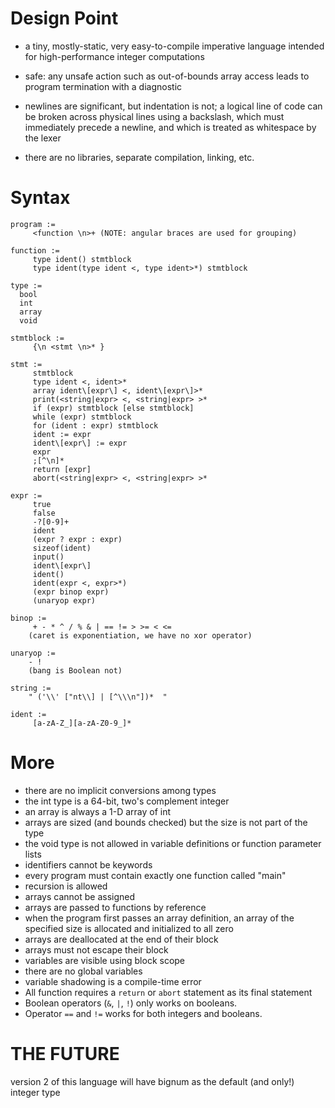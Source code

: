 # Design Point

- a tiny, mostly-static, very easy-to-compile imperative language
intended for high-performance integer computations

- safe: any unsafe action such as out-of-bounds array access leads to
program termination with a diagnostic

- newlines are significant, but indentation is not; a logical line of
code can be broken across physical lines using a backslash, which must
immediately precede a newline, and which is treated as whitespace by
the lexer

- there are no libraries, separate compilation, linking, etc.

# Syntax

```
program :=
     <function \n>+ (NOTE: angular braces are used for grouping)

function :=
     type ident() stmtblock
     type ident(type ident <, type ident>*) stmtblock

type :=
  bool
  int
  array
  void

stmtblock :=
     {\n <stmt \n>* }

stmt :=
     stmtblock
     type ident <, ident>*
     array ident\[expr\] <, ident\[expr\]>*
     print(<string|expr> <, <string|expr> >*
     if (expr) stmtblock [else stmtblock]
     while (expr) stmtblock
     for (ident : expr) stmtblock
     ident := expr
     ident\[expr\] := expr
     expr
     ;[^\n]*
     return [expr]
     abort(<string|expr> <, <string|expr> >*

expr :=
     true
     false
     -?[0-9]+
     ident
     (expr ? expr : expr)
     sizeof(ident)
     input()
     ident\[expr\]
     ident()
     ident(expr <, expr>*)
     (expr binop expr)
     (unaryop expr)

binop :=
     + - * ^ / % & | == != > >= < <=
    (caret is exponentiation, we have no xor operator)

unaryop :=
    - !
    (bang is Boolean not)

string :=
    " ('\\' ["nt\\] | [^\\\n"])*  "

ident :=
     [a-zA-Z_][a-zA-Z0-9_]*

```

# More

- there are no implicit conversions among types
- the int type is a 64-bit, two's complement integer
- an array is always a 1-D array of int
- arrays are sized (and bounds checked) but the size is not part of the type
- the void type is not allowed in variable definitions or function parameter lists
- identifiers cannot be keywords
- every program must contain exactly one function called "main"
- recursion is allowed
- arrays cannot be assigned
- arrays are passed to functions by reference
- when the program first passes an array definition, an array of the
  specified size is allocated and initialized to all zero
- arrays are deallocated at the end of their block
- arrays must not escape their block
- variables are visible using block scope
- there are no global variables
- variable shadowing is a compile-time error
- All function requires a `return` or `abort` statement as its final statement
- Boolean operators (`&`, `|`, `!`) only works on booleans.
- Operator `==` and `!=` works for both integers and booleans.

# THE FUTURE

version 2 of this language will have bignum as the default (and only!)
integer type
